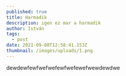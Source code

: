 ```yaml
---
published: true
title: Harmadik
description: igen ez mar a harmadik
author: István
tags:
  - post
date: 2021-09-08T12:58:41.153Z
thumbnail: /images/uploads/1.png
---
```


dewdewfewfwefwefewfwefewefwewdewdwe
